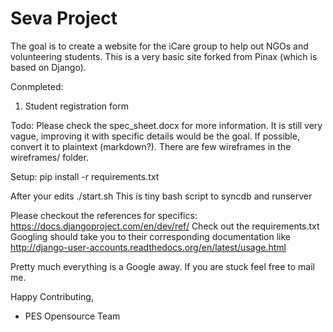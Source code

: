 Seva Project
============

The goal is to create a website for the iCare group to help out NGOs and volunteering students. This is a very basic site forked from Pinax (which is based on Django). 

Conmpleted:
1) Student registration form

Todo:
Please check the spec_sheet.docx for more information. It is still very vague, improving it with specific details would be the goal. If possible, convert it to plaintext (markdown?).
There are few wireframes in the wireframes/ folder.


Setup:
pip install -r requirements.txt

After your edits
./start.sh
This is tiny bash script to syncdb and runserver

Please checkout the references for specifics:
https://docs.djangoproject.com/en/dev/ref/
Check out the requirements.txt
Googling should take you to their corresponding documentation like
http://django-user-accounts.readthedocs.org/en/latest/usage.html

Pretty much everything is a Google away. If you are stuck feel free to mail me.

Happy Contributing, 

- PES Opensource Team


